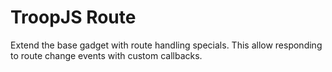 # TroopJS Route

Extend the base gadget with route handling specials. This allow responding to
route change events with custom callbacks.
